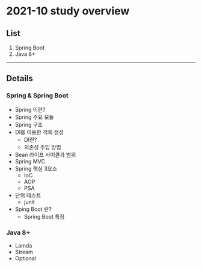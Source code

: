 # 2021-10 study overview 

## List
1. Spring Boot
2. Java 8+
 
 - - - 
## Details
### Spring & Spring Boot 
- Spring 이란?
- Spring 주요 모듈
- Spring 구조
- DI를 이용한 객체 생성
    - DI란?
    - 의존성 주입 방법
- Bean 라이프 사이클과 범위
- Spring MVC
- Spring 핵심 3요소
    - IoC 
    - AOP
    - PSA 
- 단위 테스트
    - junit
- Sping Boot 란?
    - Spring Boot 특징

### Java 8+
- Lamda
- Stream
- Optional
    


